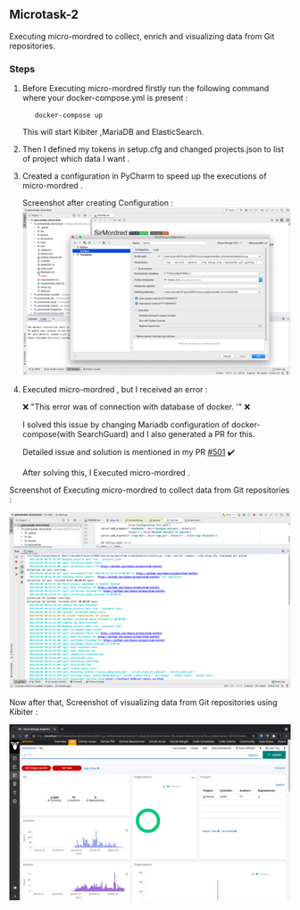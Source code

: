 ## Microtask-2

Executing micro-mordred to collect, enrich and visualizing data from Git repositories.

### Steps 

1. Before Executing micro-mordred firstly run the following command where your docker-compose.yml is present :
          
          docker-compose up 
   This will start Kibiter ,MariaDB and ElasticSearch.

2. Then I defined my tokens in setup.cfg and changed projects.json to list of project which data I want .
3. Created a configuration in PyCharm to speed up the executions of micro-mordred .
   
   Screenshot after creating Configuration :
   ![after_creating_Conf](https://github.com/SourabhSaraswat-191939/GSoC-chaoss-microtasks/blob/main/microtask-2/after_creating_conf.png)
   
4. Executed micro-mordred , but I received an error :
   
   :x: "This error was of connection with database of docker. '" :x:
   
   I solved this issue by changing Mariadb configuration of docker-compose(with SearchGuard) and I also generated a PR for this.
   
   Detailed issue and solution is mentioned in my PR [#501](https://github.com/chaoss/grimoirelab-sirmordred/pull/501) ✔️
   
   After solving this, I Executed micro-mordred .
   
Screenshot of Executing micro-mordred to collect data from Git repositories :

![Run Micro Mordred](https://github.com/SourabhSaraswat-191939/GSoC-chaoss-microtasks/blob/main/microtask-2/Run_Micro_Mordred.png)

Now after that, Screenshot of visualizing data from Git repositories using Kibiter :

![Git Visualization Kibiter](https://github.com/SourabhSaraswat-191939/GSoC-chaoss-microtasks/blob/main/microtask-2/Git_visualization_Kibiter.png)
